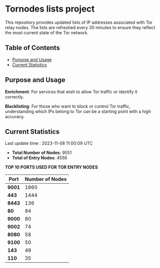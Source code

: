 # Tornodes lists project

This repository provides updated lists of IP addresses associated with Tor relay nodes. The lists are refreshed every 30 minutes to ensure they reflect the most current state of the Tor network.

## Table of Contents

- [Purpose and Usage](#purpose-and-usage)
- [Current Statistics](#current-statistics)


## Purpose and Usage

**Enrichment**: For services that wish to allow Tor traffic or identify it correctly.

**Blacklisting**: For those who want to block or control Tor traffic, understanding which IPs belong to Tor can be a starting point with a high accuracy.

## Current Statistics

Last update time : 2023-11-08 11:00:09 UTC

- **Total Number of Nodes**: 9551
- **Total of Entry Nodes**: 4556

**TOP 10 PORTS USED FOR TOR ENTRY NODES**

| **Port** | **Number of Nodes** |
|------|-----------------|
| **9001**   | 1860  |
| **443**   | 1444  |
| **8443**   | 136  |
| **80**   | 84  |
| **9000**   | 80  |
| **9002**   | 74  |
| **8080**   | 58  |
| **9100**   | 50  |
| **143**   | 49  |
| **110**   | 35  |


